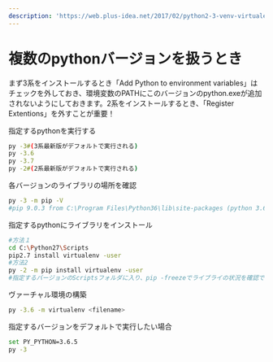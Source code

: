 ```yaml
---
description: 'https://web.plus-idea.net/2017/02/python2-3-venv-virtualenv/'
---
```


# 複数のpythonバージョンを扱うとき

まず3系をインストールするとき「Add Python to environment variables」はチェックを外しておき、環境変数のPATHにこのバージョンのpython.exeが追加されないようにしておきます。2系をインストールするとき、「Register Extentions」を外すことが重要！

指定するpythonを実行する

```bash
py -3#(3系最新版がデフォルトで実行される)
py -3.6
py -3.7
py -2#(2系最新版がデフォルトで実行される)
```

各バージョンのライブラリの場所を確認

```bash
py -3 -m pip -V
#pip 9.0.3 from C:\Program Files\Python36\lib\site-packages (python 3.6)
```

指定するpythonにライブラリをインストール

```bash
#方法１
cd C:\Python27\Scripts
pip2.7 install virtualenv -user
#方法2
py -2 -m pip install virtualenv -user
#指定するバージョンのScriptsフォルダに入り、pip -freezeでライブライの状況を確認できる
```

ヴァーチャル環境の構築

```bash
py -3.6 -m virtualenv <filename>
```

指定するバージョンをデフォルトで実行したい場合

```bash
set PY_PYTHON=3.6.5
py -3
```



